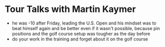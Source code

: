 # Tour Talks with Martin Kaymer
* he was -10 after Friday, leading the U.S. Open and his mindset was to beat himself again and be better even if it wasn't possible, because pin positions and the golf course setup was tougher as the day before
* do your work in the training and forget about it on the golf course

